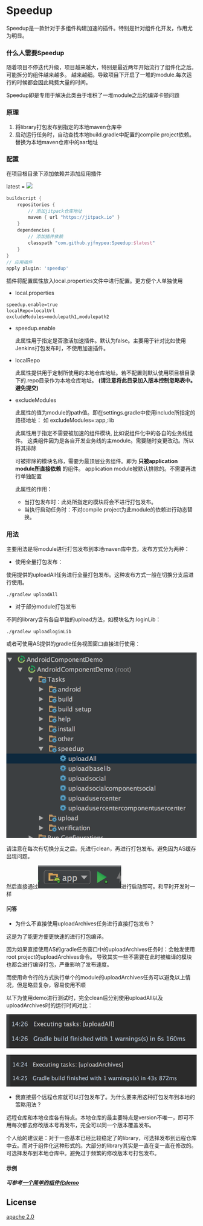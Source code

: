 # Speedup

Speedup是一款针对于多组件构建加速的插件。特别是针对组件化开发，作用尤为明显。

### 什么人需要Speedup

随着项目不停迭代升级，项目越来越大，特别是最近两年开始流行了组件化之后。可能拆分的组件越来越多。
越来越细。导致项目下开启了一堆的module.每次运行的时候都会因此耗费大量的时间。

Speedup即是专用于解决此类由于堆积了一堆module之后的编译卡顿问题

### 原理

1. 将library打包发布到指定的本地maven仓库中
2. 启动运行任务时，自动查找本地build.gradle中配置的compile project依赖。替换为本地maven仓库中的aar地址

### 配置

在项目根目录下添加依赖并添加应用插件

latest = [![](https://jitpack.io/v/yjfnypeu/Speedup.svg)](https://jitpack.io/#yjfnypeu/Speedup)

```groovy
buildscript {
    repositories {
        // 添加jitpack仓库地址
        maven { url "https://jitpack.io" }
    }
    dependencies {
        // 添加插件依赖
        classpath "com.github.yjfnypeu:Speedup:$latest"
    }
}
// 应用插件
apply plugin: 'speedup'
```

插件将配置属性放入local.properties文件中进行配置。更方便个人单独使用

- local.properties

```
speedup.enable=true
localRepo=localUrl
excludeModules=modulepath1,modulepath2
```

- speedup.enable
    
    此属性用于指定是否激活加速插件。默认为false。主要用于针对比如使用Jenkins打包发布时，不使用加速插件。

- localRepo

	此属性提供用于定制所使用的本地仓库地址。若不配置则默认使用项目根目录下的.repo目录作为本地仓库地址。 **(请注意将此目录加入版本控制忽略表中。避免提交)**

- excludeModules
    
    此属性的值为module的path值。即在settings.gradle中使用include所指定的路径地址：
    如 excludeModules=:app,:lib
    
    此属性用于指定不需要被加速的组件模块, 比如说组件化中的各自的业务线组件。
    这类组件因为是各自开发业务线的主module。需要随时变更改动。所以将其排除
    
    可被排除的模块名称，需要为最顶层业务组件。即为 **只被application module所直接依赖** 的组件。
    application module被默认排除的。不需要再进行单独配置
    
    此属性的作用：
    - 当打包发布时：此处所指定的模块将会不进行打包发布。
    - 当执行启动任务时：不对compile project为此module的依赖进行动态替换。
    
### 用法

主要用法是将module进行打包发布到本地maven库中去，发布方式分为两种：

- 使用全量打包发布：

使用提供的uploadAll任务进行全量打包发布。这种发布方式一般在切换分支后进行使用。

```
./gradlew uploadAll
```

- 对于部分module打包发布

不同的library含有各自单独的upload方法，如模块名为:loginLib：

```
./gradlew uploadloginLib
```

或者可使用AS提供的gradle任务视图窗口直接进行使用：

![upload](./pics/upload.png)

请注意在每次有切换分支之后。先进行clean，再进行打包发布。避免因为AS缓存出现问题。

然后直接通过![launch](./pics/launch.png)进行启动即可。和平时开发时一样

#### 问答

- 为什么不直接使用uploadArchives任务进行直接打包发布？

这是为了能更方便更快速的进行打包编译。

因为如果直接使用AS的gradle任务窗口中的uploadArchives任务时：会触发使用root project的uploadArchives命令。
导致其实一些不需要在此时被编译的模块也都会进行编译打包，严重影响了发布速度。

而使用命令行的方式执行单个的module的uploadArchives任务可以避免以上情况，但是略显复杂，容易使用不顺

以下为使用demo进行测试时，完全clean后分别使用uploadAll以及uploadArchives时的运行时间对比：

![uploadAll](./pics/uploadAll.png)

![uploadArchives](./pics/uploadArchives.png)

- 我直接搭个远程仓库就可以打包发布了。为什么要来用这种打包发布到本地的策略用法？

远程仓库和本地仓库各有特点。本地仓库的最主要特点是version不唯一，即可不用每次都去修改版本号再发布，完全可以同一个版本覆盖发布。

个人给的建议是：对于一些基本已经比较稳定了的library，可选择发布到远程仓库中去。而对于组件化这种形式的。大部分的library其实是一直在变一直在修改的。可选择发布到本地仓库中。避免过于频繁的修改版本号打包发布。

#### 示例

***可参考[一个简单的组件化demo](https://github.com/yjfnypeu/AndroidComponent)***
    
## License
[apache 2.0](./LICENCE)